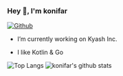 ### Hey 👋, I'm konifar

[![Github](https://img.shields.io/github/followers/konifar?label=Follow&style=social)](https://github.com/konifar)

- I’m currently working on Kyash Inc.
* I like Kotlin & Go

![Top Langs](https://github-readme-stats.vercel.app/api/top-langs/?username=konifar&hide=html,css,Java)
![konifar's github stats](https://github-readme-stats.vercel.app/api?username=konifar&show_icons=true&count_private=true&line_height=40)
